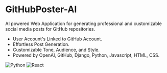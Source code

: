 # GitHubPoster-AI
AI powered Web Application for generating professional and customizable social media posts for GitHub repositories.
* User Account's Linked to GitHub Account.
* Effortless Post Generation.
* Customizable Tone, Audience, and Style.
* Powered by OpenAI, GitHub, Django, Python, Javascript, HTML, CSS.

![Python](https://img.shields.io/badge/Python-3.9+-blue)
![React](https://img.shields.io/badge/React-18.0-red)
